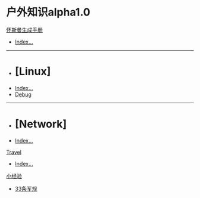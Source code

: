 # 户外知识alpha1.0

[怀斯曼生成手册]()

  * [Index...](Technology/index.md)
  - - - -
  * # [Linux]
  * [Index...](Technology/Linux/index.md)
  * [Debug](Technology/Linux/Debug/index.md)
  - - - -
  * # [Network]
  * [Index...](Technology/Network/index.md)

[Travel]()

  * [Index...](Travel/index.md)

[小经验]()

  * [33条军规](library/littleex/33experience.md)


